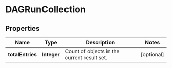 # DAGRunCollection

## Properties
Name | Type | Description | Notes
------------ | ------------- | ------------- | -------------
**totalEntries** | **Integer** | Count of objects in the current result set. |  [optional]
